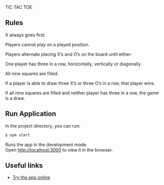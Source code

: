 TIC TAC TOE

##  Rules
X always goes first.

Players cannot play on a played position.

Players alternate placing X’s and O’s on the board until either:

One player has three in a row, horizontally, vertically or diagonally

All nine squares are filled.

If a player is able to draw three X’s or three O’s in a row, that player wins.

If all nine squares are filled and neither player has three in a row, the game is a draw.

## Run Application
In the project directory, you can run:

```bash
$ npm start
```

Runs the app in the development mode.<br>
Open [http://localhost:3000](http://localhost:3000) to view it in the browser.

## Useful links

- [Try the app online](http://agrumit.be/react/)